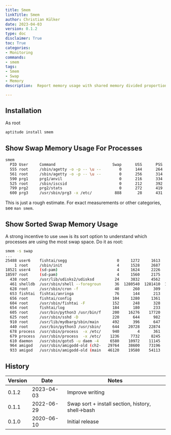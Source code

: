 ```yaml
---
title: Smem
linkTitle: Smem
author: Christian Külker
date: 2023-04-03 
version: 0.1.2
type: doc
disclaimer: True
toc: True
categories:
- Monitoring
commands:
- smem
tags:
- Smem
- Swap
- Memory
description:  Report memory usage with shared memory divided proportionally

---
```


## Installation

As root

```bash
aptitude install smem
```

## Show Swap Memory Usage For Processes

```bash
smem
  PID User     Command                         Swap      USS      PSS      RSS
  555 root     /sbin/agetty -o -p -- \u --        0      144      264     2072
  561 root     /sbin/agetty -o -p -- \u --        0      256      314     1808
  590 prg1     prg1/anvil                         0      216      334     2528
  525 root     /sbin/iscsid                       0      212      392     1780
  799 prg2     prg2/stats                         0      272      419     2620
  600 prg3     /usr/sbin/prg3 -x /etc/          888       28      431     2816
```

This is just a rough estimate. For exact measurements or other categories, see
`man smem`.

## Show Sorted Swap Memory Usage

A strong incentive to use `smem` is its sort option to understand which
processes are using the most swap space. Do it as root:

```bash
smem -s swap
...
25488 user6    fishtai/segg                      0     1272     1613     4172
    1 root     /sbin/init                        4     1528     2687     8740
18521 user4    (sd-pam)                          4     1624     2226     4716
18597 root     (sd-pam)                          4     1560     2175     4632
  438 root     /usr/lib/udisks2/udisksd         24     3832     4562     9376
  461 shelldb  /usr/sbin/shell --foregroun      36  1280540  1281410  1285724
  628 root     /usr/sbin/cron -f                40      260      309     2248
  653 fishtai  fishtai/anringa                  76      144      213     1792
  656 root     fishtai/config                  104     1280     1361     3268
  604 root     /usr/sbin/fishtai -F            152      248      328     2280
  654 root     fishtai/log                     184      180      233     1936
  605 root     /usr/bin/python3 /usr/bin/f     200    16276    17720    23088
  625 root     /usr/sbin/sshd -D               220      644      982     5424
  910 root     /usr/lib/mydbarg/sbin/main      492      396      647     2952
  440 root     /usr/bin/python3 /usr/sbin/     644    20728    22874    29808
  678 process  /usr/sbin/process  -x /etc/     940        4      361     2336
  679 process  /usr/sbin/process  -x /etc/    1236     7732     8245    12176
  610 daemon   /usr/sbin/goto5 -u daem -4     6580    10972    11145    14288
  964 amigod   /usr/sbin/amigodd-old (ch2-   29764    38600    73196   111100
  933 amigod   /usr/sbin/amigodd-old (main   46120    19580    54113    92244
 ```

## History

| Version | Date       | Notes                                                |
| ------- | ---------- | ---------------------------------------------------- |
| 0.1.2   | 2023-04-03 | Improve writing                                      |
| 0.1.1   | 2022-06-29 | Swap sort + install section, history, shell->bash    |
| 0.1.0   | 2020-06-10 | Initial release                                      |



